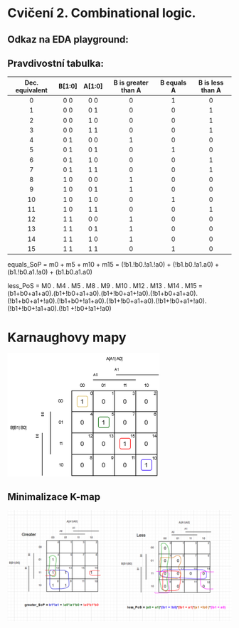 # Cvičení 2. Combinational logic.

## Odkaz na EDA playground:

## Pravdivostní tabulka:

| **Dec. equivalent** | **B[1:0]** | **A[1:0]** | **B is greater than A** | **B equals A** | **B is less than A** |
| :-: | :-: | :-: | :-: | :-: | :-: |
| 0 | 0 0 | 0 0 | 0 | 1 | 0 |
| 1 | 0 0 | 0 1 | 0 | 0 | 1 |
| 2 | 0 0 | 1 0 | 0 | 0 | 1 |
| 3 | 0 0 | 1 1 | 0 | 0 | 1 |
| 4 | 0 1 | 0 0 | 1 | 0 | 0 |
| 5 | 0 1 | 0 1 | 0 | 1 | 0 |
| 6 | 0 1 | 1 0 | 0 | 0 | 1 |
| 7 | 0 1 | 1 1 | 0 | 0 | 1 |
| 8 | 1 0 | 0 0 | 1 | 0 | 0 |
| 9 | 1 0 | 0 1 | 1 | 0 | 0 |
| 10 | 1 0 | 1 0 | 0 | 1 | 0 |
| 11 | 1 0 | 1 1 | 0 | 0 | 1 |
| 12 | 1 1 | 0 0 | 1 | 0 | 0 |
| 13 | 1 1 | 0 1 | 1 | 0 | 0 |
| 14 | 1 1 | 1 0 | 1 | 0 | 0 |
| 15 | 1 1 | 1 1 | 0 | 1 | 0 |

equals_SoP = m0 + m5 + m10 + m15 = (!b1.!b0.!a1.!a0) + (!b1.b0.!a1.a0) + (b1.!b0.a1.!a0) + (b1.b0.a1.a0)

less_PoS = M0 . M4 . M5 . M8 . M9 . M10 . M12 . M13 . M14 . M15 =</br>
(b1+b0+a1+a0).(b1+!b0+a1+a0).(b1+!b0+a1+!a0).(!b1+b0+a1+a0).(!b1+b0+a1+!a0).(!b1+b0+!a1+a0).(!b1+!b0+a1+a0).(!b1+!b0+a1+!a0).(!b1+!b0+!a1+a0).(!b1 +!b0+!a1+!a0)</br>

# Karnaughovy mapy

![Mapa1](./images/default.png)</br>

## Minimalizace K-map

![Mapa2](./images/mapa2.png)</br>


